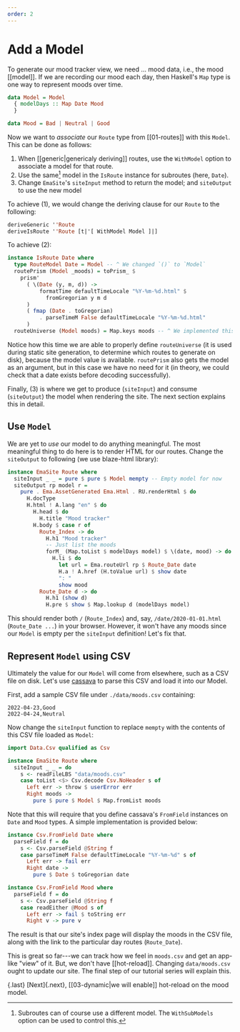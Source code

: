```yaml
---
order: 2
---
```


# Add a Model

To generate our mood tracker view, we need ... mood data, i.e., the mood [[model]]. If we are recording our mood each day, then Haskell's `Map` type is one way to represent moods over time.

```haskell
data Model = Model 
  { modelDays :: Map Date Mood 
  }

data Mood = Bad | Neutral | Good
```

Now we want to *associate* our `Route` type from [[01-routes]] with this `Model`. This can be done as follows:

1. When [[generic|genericaly deriving]] routes, use the `WithModel` option to associate a model for that route. 
2. Use the same[^same] model in the `IsRoute` instance for subroutes (here, `Date`). 
3. Change `EmaSite`'s `siteInput` method to return the model; and `siteOutput` to use the new model

[^same]: Subroutes can of course use a different model. The `WithSubModels` option can be used to control this.

To achieve (1), we would change the deriving clause for our `Route` to the following:

```haskell
deriveGeneric ''Route
deriveIsRoute ''Route [t|'[ WithModel Model ]|]
```

To achieve (2):

```haskell
instance IsRoute Date where
  type RouteModel Date = Model -- ^ We changed `()` to `Model`
  routePrism (Model _moods) = toPrism_ $
    prism'
      ( \(Date (y, m, d)) ->
          formatTime defaultTimeLocale "%Y-%m-%d.html" $
            fromGregorian y m d
      )
      ( fmap (Date . toGregorian)
          . parseTimeM False defaultTimeLocale "%Y-%m-%d.html"
      )
  routeUniverse (Model moods) = Map.keys moods -- ^ We implemented this
```

Notice how this time we are able to properly define `routeUniverse` (it is used during static site generation, to determine which routes to generate on disk), because the model value is available. `routePrism` also gets the model as an argument, but in this case we have no need for it (in theory, we could check that a date exists before decoding successfully).

Finally, (3) is where we get to produce (`siteInput`) and consume (`siteOutput`) the model when rendering the site. The next section explains this in detail.
## Use `Model`

We are yet to *use* our model to do anything meaningful. The most meaningful thing to do here is to render HTML for our routes. Change the `siteOutput` to following (we use blaze-html library):

```haskell
instance EmaSite Route where
  siteInput _ _ = pure $ pure $ Model mempty -- Empty model for now
  siteOutput rp model r =
    pure . Ema.AssetGenerated Ema.Html . RU.renderHtml $ do
      H.docType
      H.html ! A.lang "en" $ do
        H.head $ do
          H.title "Mood tracker"
        H.body $ case r of
          Route_Index -> do
            H.h1 "Mood tracker"
            -- Just list the moods
            forM_ (Map.toList $ modelDays model) $ \(date, mood) -> do
              H.li $ do
                let url = Ema.routeUrl rp $ Route_Date date
                H.a ! A.href (H.toValue url) $ show date
                ": "
                show mood
          Route_Date d -> do
            H.h1 (show d)
            H.pre $ show $ Map.lookup d (modelDays model)
```

This should render both `/` (`Route_Index`) and, say, `/date/2020-01-01.html` (`Route_Date ...`) in your browser. However, it won't have any moods since our `Model` is empty per the `siteInput` definition! Let's fix that.

## Represent `Model` using CSV

Ultimately the value for our `Model` will come from elsewhere, such as a CSV file on disk.  Let's use [cassava](https://hackage.haskell.org/package/cassava) to parse this CSV and load it into our Model.

First, add a sample CSV file under `./data/moods.csv` containing:

```csv
2022-04-23,Good
2022-04-24,Neutral
```

Now change the `siteInput` function to replace `mempty` with the contents of this CSV file loaded as `Model`:

```haskell
import Data.Csv qualified as Csv

instance EmaSite Route where
  siteInput _ _ = do
    s <- readFileLBS "data/moods.csv"
    case toList <$> Csv.decode Csv.NoHeader s of
      Left err -> throw $ userError err
      Right moods ->
        pure $ pure $ Model $ Map.fromList moods
```

Note that this will require that you define cassava's `FromField` instances on `Date` and `Mood` types. A simple implementation is provided below:

```haskell
instance Csv.FromField Date where
  parseField f = do
    s <- Csv.parseField @String f
    case parseTimeM False defaultTimeLocale "%Y-%m-%d" s of
      Left err -> fail err
      Right date ->
        pure $ Date $ toGregorian date

instance Csv.FromField Mood where
  parseField f = do
    s <- Csv.parseField @String f
    case readEither @Mood s of
      Left err -> fail $ toString err
      Right v -> pure v
```

The result is that our site's index page will display the moods in the CSV file, along with the link to the particular day routes (`Route_Date`). 

This is great so far---we can track how we feel in `moods.csv` and get an app-like "view" of it. But, we don't have [[hot-reload]]. Changing `data/moods.csv` ought to update our site. The final step of our tutorial series will explain this.

{.last}
[Next]{.next}, [[03-dynamic|we will enable]] hot-reload on the mood model.

